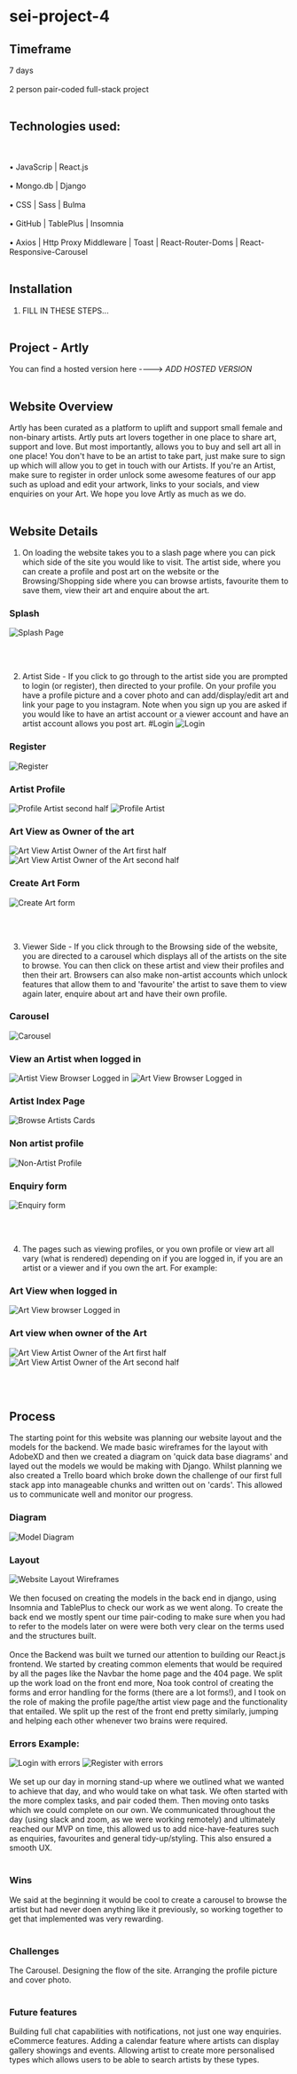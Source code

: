 # sei-project-4
## Timeframe
7 days<br><br />
2 person pair-coded full-stack project<br><br />
## Technologies used:
<br><br />
•	JavaScrip | React.js<br><br />
•	Mongo.db | Django<br><br />
•	CSS | Sass | Bulma<br><br />
•	GitHub | TablePlus | Insomnia<br><br />
•	Axios | Http Proxy Middleware | Toast | React-Router-Doms | React-Responsive-Carousel<br><br />

## Installation
1.	FILL IN THESE STEPS...
<br><br />

## Project - Artly

You can find a hosted version here ----> *ADD HOSTED VERSION*
<br><br />

## Website Overview

Artly has been curated as a platform to uplift and support small female and non-binary artists. Artly puts art lovers together in one place to share art, support and love. But most importantly, allows you to buy and sell art all in one place! You don't have to be an artist to take part, just make sure to sign up which will allow you to get in touch with our Artists. If you're an Artist, make sure to register in order unlock some awesome features of our app such as upload and edit your artwork, links to your socials, and view enquiries on your Art. We hope you love Artly as much as we do.
<br><br />

## Website Details

1.	On loading the website takes you to a slash page where you can pick which side of the site you would like to visit. The artist side, where you can create a profile and post art on the website or the Browsing/Shopping side where you can browse artists, favourite them to save them, view their art and enquire about the art.

### Splash
![Splash Page](src/styles/WebsiteScreenshots/Splash-page.png)

<br><br />

2.	Artist Side - If you click to go through to the artist side you are prompted to login (or register), then directed to your profile. On your profile you have a profile picture and a cover photo and can add/display/edit art and link your page to you instagram. Note when you sign up you are asked if you would like to have an artist account or a viewer account and have an artist account allows you post art.
#Login
![Login](src/styles/WebsiteScreenshots/Login-in-form.png)
### Register
![Register](src/styles/WebsiteScreenshots/Register-form.png)
### Artist Profile
![Profile Artist second half](src/styles/WebsiteScreenshots/Own-profile-view-with-edit-profile-button.png)
![Profile Artist](src/styles/WebsiteScreenshots/Profile-view-for-artist-with-add-art-button-and-fave-artists.png)
### Art View as Owner of the art
![Art View Artist Owner of the Art first half](src/styles/WebsiteScreenshots/Art-show-for-own-art.png)
![Art View Artist Owner of the Art second half](src/styles/WebsiteScreenshots/Enquiry-view-on-art-for-own-Artist.png)
### Create Art Form
![Create Art form](src/styles/WebsiteScreenshots/Add-a-piece-of-art.png)

<br><br />

3.	Viewer Side - If you click through to the Browsing side of the website, you are directed to a carousel which displays all of the artists on the site to browse. You can then click on these artist and view their profiles and then their art. Browsers can also make non-artist accounts which unlock features that allow them to and 'favourite' the artist to save them to view again later, enquire about art and have their own profile.
### Carousel
![Carousel](src/styles/WebsiteScreenshots/Home-page-with-caroursel.png)
### View an Artist when logged in
![Artist View Browser Logged in](src/styles/WebsiteScreenshots/Profile-view-for-Browser.png)
![Art View Browser Logged in](src/styles/WebsiteScreenshots/Art-show-page-for-a-browser.png)
### Artist Index Page
![Browse Artists Cards](src/styles/WebsiteScreenshots/Art-Index-page.png)
### Non artist profile
![Non-Artist Profile](src/styles/WebsiteScreenshots/profile-view-non-artist.png)
### Enquiry form
![Enquiry form](src/styles/WebsiteScreenshots/Enquiry-form-on-Art.png)

<br><br />


4.	The pages such as viewing profiles, or you own profile or view art all vary (what is rendered) depending on if you are logged in, if you are an artist or a viewer and if you own the art.
For example:

### Art View when logged in
![Art View browser Logged in](src/styles/WebsiteScreenshots/Art-show-page-for-a-browser.png)
### Art view when owner of the Art
![Art View Artist Owner of the Art first half](src/styles/WebsiteScreenshots/Art-show-for-own-art.png) ![Art View Artist Owner of the Art second half](src/styles/WebsiteScreenshots/Enquiry-view-on-art-for-own-Artist.png)

<br><br />

## Process

The starting point for this website was planning our website layout and the models for the backend. We made basic wireframes for the layout with AdobeXD and then we created a diagram on 'quick data base diagrams' and layed out the models we would be making with Django. Whilst planning we also created a Trello board which broke down the challenge of our first full stack app into manageable chunks and written out on 'cards'. This allowed us to communicate well and monitor our progress.

### Diagram
![Model Diagram](src/styles/WebsiteScreenshots/ERD.png)
### Layout
![Website Layout Wireframes](src/styles/WebsiteScreenshots/wireframes.png)
<br><br />
We then focused on creating the models in the back end in django, using Insomnia and TablePlus to check our work as we went along. To create the back end we mostly spent our time pair-coding to make sure when you had to refer to the models later on were were both very clear on the terms used and the structures built.
<br><br />
Once the Backend was built we turned our attention to building our React.js frontend. We started by creating common elements that would be required by all the pages like the Navbar the home page and the 404 page.
We split up the work load on the front end more, Noa took control of creating the forms and error handling for the forms (there are a lot forms!), and I took on the role of making the profile page/the artist view page and the functionality that entailed. We split up the rest of the front end pretty similarly, jumping and helping each other whenever two brains were required.

### Errors Example:
![Login with errors](src/styles/WebsiteScreenshots/Log-in-form-with-errors.png)
![Register with errors](src/styles/WebsiteScreenshots/Register-form-with-errors.png)
<br><br />
We set up our day in morning stand-up where we outlined what we wanted to achieve that day, and who would take on what task. We often started with the more complex tasks, and pair coded them. Then moving onto tasks which we could complete on our own. We communicated throughout the day (using slack and zoom, as we were working remotely) and ultimately reached our MVP on time, this allowed us to add nice-have-features such as enquiries, favourites and general tidy-up/styling. This also ensured a smooth UX.
<br><br />
### Wins
We said at the beginning it would be cool to create a carousel to browse the artist but had never doen anything like it previously, so working together to get that implemented was very rewarding.
<br><br />

### Challenges
The Carousel.
Designing the flow of the site.
Arranging the profile picture and cover photo.
<br><br />

### Future features
Building full chat capabilities with notifications, not just one way enquiries.
eCommerce features.
Adding a calendar feature where artists can display gallery showings and events.
Allowing artist to create more personalised types which allows users to be able to search artists by these types.
